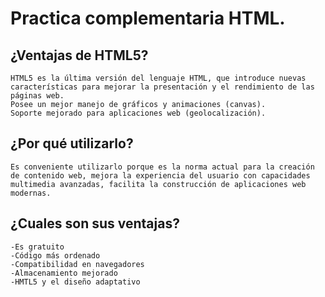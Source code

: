 # Practica complementaria HTML.

## ¿Ventajas de HTML5?
```
HTML5 es la última versión del lenguaje HTML, que introduce nuevas características para mejorar la presentación y el rendimiento de las páginas web. 
Posee un mejor manejo de gráficos y animaciones (canvas). 
Soporte mejorado para aplicaciones web (geolocalización).
```

## ¿Por qué utilizarlo?
```
Es conveniente utilizarlo porque es la norma actual para la creación de contenido web, mejora la experiencia del usuario con capacidades multimedia avanzadas, facilita la construcción de aplicaciones web modernas.
```

## ¿Cuales son sus ventajas?
```
-Es gratuito
-Código más ordenado
-Compatibilidad en navegadores
-Almacenamiento mejorado
-HMTL5 y el diseño adaptativo
```